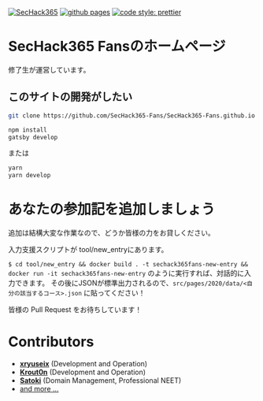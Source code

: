 [![SecHack365](https://img.shields.io/static/v1?label=SecHack&message=365&color=ffd700)](https://sechack365.nict.go.jp/) [![github pages](https://github.com/SecHack365-Fans/SecHack365-Fans.github.io/actions/workflows/gh-pages.yml/badge.svg)](https://github.com/SecHack365-Fans/SecHack365-Fans.github.io/actions/workflows/gh-pages.yml) [![code style: prettier](https://img.shields.io/badge/code_style-prettier-ff69b4.svg)](https://github.com/prettier/prettier)

# SecHack365 Fansのホームページ

修了生が運営しています。

## このサイトの開発がしたい

```sh
git clone https://github.com/SecHack365-Fans/SecHack365-Fans.github.io
```

```sh
npm install
gatsby develop
```

または

```sh
yarn
yarn develop
```

# あなたの参加記を追加しましょう

追加は結構大変な作業なので、どうか皆様の力をお貸しください。

入力支援スクリプトが tool/new_entryにあります。

`$ cd tool/new_entry && docker build . -t sechack365fans-new-entry && docker run -it sechack365fans-new-entry` のように実行すれば、対話的に入力できます。
その後にJSONが標準出力されるので、`src/pages/2020/data/<自分の該当するコース>.json` に貼ってください！

皆様の Pull Request をお待ちしています！

# Contributors

* **[xryuseix](https://github.com/xryuseix)** (Development and Operation)
* **[Krout0n](https://github.com/Krout0n)** (Development and Operation)
* **[Satoki](https://github.com/satoki)** (Domain Management, Professional NEET)
* [and more ...](https://github.com/SecHack365-Fans/SecHack365-Fans.github.io/graphs/contributors)